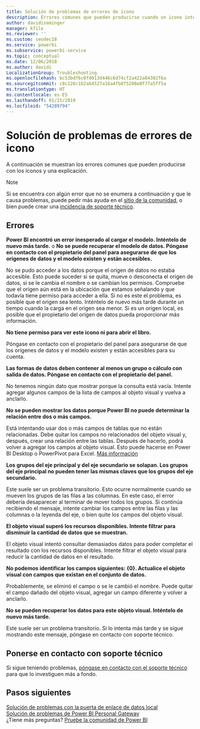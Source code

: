 ```yaml
---
title: Solución de problemas de errores de icono
description: Errores comunes que pueden producirse cuando un icono intenta actualizarse en Power BI
author: davidiseminger
manager: kfile
ms.reviewer: ''
ms.custom: seodec18
ms.service: powerbi
ms.subservice: powerbi-service
ms.topic: conceptual
ms.date: 12/06/2018
ms.author: davidi
LocalizationGroup: Troubleshooting
ms.openlocfilehash: bc53bdf6c0fd013d446c6d74cf2a422a84302f6a
ms.sourcegitcommit: c8c126c1b2ab4527a16a4fb8f5208e0f7fa5ff5a
ms.translationtype: HT
ms.contentlocale: es-ES
ms.lasthandoff: 01/15/2019
ms.locfileid: "54289794"
---
```

# <a name="troubleshooting-tile-errors"></a>Solución de problemas de errores de icono
A continuación se muestran los errores comunes que pueden producirse con los iconos y una explicación.

> [!NOTE]
> Si se encuentra con algún error que no se enumera a continuación y que le causa problemas, puede pedir más ayuda en el [sitio de la comunidad](http://community.powerbi.com/), o bien puede crear una [incidencia de soporte técnico](https://powerbi.microsoft.com/support/).
> 
> 

## <a name="errors"></a>Errores
**Power BI encontró un error inesperado al cargar el modelo. Inténtelo de nuevo más tarde.**
o **No se puede recuperar el modelo de datos. Póngase en contacto con el propietario del panel para asegurarse de que los orígenes de datos y el modelo existen y están accesibles.**

No se pudo acceder a los datos porque el origen de datos no estaba accesible. Esto puede suceder si se quita, mueve o desconecta el origen de datos, si se le cambia el nombre o se cambian los permisos. Compruebe que el origen aún está en la ubicación que estamos señalando y que todavía tiene permiso para acceder a ella. Si no es este el problema, es posible que el origen sea lento. Inténtelo de nuevo más tarde durante un tiempo cuando la carga en el origen sea menor. Si es un origen local, es posible que el propietario del origen de datos pueda proporcionar más información.

**No tiene permiso para ver este icono ni para abrir el libro.**

Póngase en contacto con el propietario del panel para asegurarse de que los orígenes de datos y el modelo existen y están accesibles para su cuenta.

**Las formas de datos deben contener al menos un grupo o cálculo con salida de datos. Póngase en contacto con el propietario del panel.**

No tenemos ningún dato que mostrar porque la consulta está vacía. Intente agregar algunos campos de la lista de campos al objeto visual y vuelva a anclarlo.

**No se pueden mostrar los datos porque Power BI no puede determinar la relación entre dos o más campos.**

Está intentando usar dos o más campos de tablas que no están relacionadas. Debe quitar los campos no relacionados del objeto visual y, después, crear una relación entre las tablas. Después de hacerlo, podrá volver a agregar los campos al objeto visual. Esto puede hacerse en Power BI Desktop o PowerPivot para Excel. [Más información](desktop-create-and-manage-relationships.md)

**Los grupos del eje principal y del eje secundario se solapan. Los grupos del eje principal no pueden tener las mismas claves que los grupos del eje secundario.**

Este suele ser un problema transitorio. Esto ocurre normalmente cuando se mueven los grupos de las filas a las columnas. En este caso, el error debería desaparecer al terminar de mover todos los grupos. Si continúa recibiendo el mensaje, intente cambiar los campos entre las filas y las columnas o la leyenda del eje, o bien quite los campos del objeto visual.  

**El objeto visual superó los recursos disponibles. Intente filtrar para disminuir la cantidad de datos que se muestran.**

El objeto visual intentó consultar demasiados datos para poder completar el resultado con los recursos disponibles. Intente filtrar el objeto visual para reducir la cantidad de datos en el resultado.

**No podemos identificar los campos siguientes: {0}. Actualice el objeto visual con campos que existan en el conjunto de datos.**

Probablemente, se eliminó el campo o se le cambió el nombre. Puede quitar el campo dañado del objeto visual, agregar un campo diferente y volver a anclarlo.

**No se pueden recuperar los datos para este objeto visual. Inténtelo de nuevo más tarde.**

Este suele ser un problema transitorio. Si lo intenta más tarde y se sigue mostrando este mensaje, póngase en contacto con soporte técnico.

## <a name="contact-support"></a>Ponerse en contacto con soporte técnico
Si sigue teniendo problemas, [póngase en contacto con el soporte técnico](https://support.powerbi.com) para que lo investiguen más a fondo.

## <a name="next-steps"></a>Pasos siguientes
[Solución de problemas con la puerta de enlace de datos local](service-gateway-onprem-tshoot.md)  
[Solución de problemas de Power BI Personal Gateway](service-admin-troubleshooting-power-bi-personal-gateway.md)  
¿Tiene más preguntas? [Pruebe la comunidad de Power BI](http://community.powerbi.com/)

